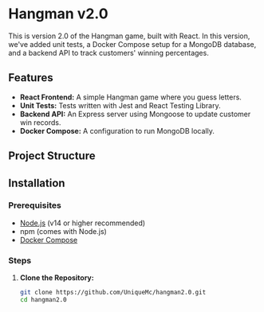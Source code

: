 # Hangman v2.0

This is version 2.0 of the Hangman game, built with React. In this version, we've added unit tests, a Docker Compose setup for a MongoDB database, and a backend API to track customers' winning percentages.

## Features

- **React Frontend:** A simple Hangman game where you guess letters.
- **Unit Tests:** Tests written with Jest and React Testing Library.
- **Backend API:** An Express server using Mongoose to update customer win records.
- **Docker Compose:** A configuration to run MongoDB locally.

## Project Structure


## Installation

### Prerequisites

- [Node.js](https://nodejs.org/) (v14 or higher recommended)
- npm (comes with Node.js)
- [Docker Compose](https://docs.docker.com/compose/)

### Steps

1. **Clone the Repository:**

   ```bash
   git clone https://github.com/UniqueMc/hangman2.0.git
   cd hangman2.0
